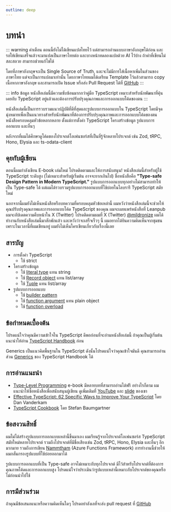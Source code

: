 ```yaml
---
outline: deep
---
```


# บทนำ

::: warning คำเตือน
ตอนนี้ยังไม่ได้เขียนแปลไทยไว้ แต่สามารถอ่านแบบภาษาอังกฤษได้ก่อน และรอให้เขียนเสร็จแล้วจะมาแปลเป็นภาษาไทยต่อ และบางหน้าทดลองแปลด้วย AI ไว้บ้าง ถ้าคำที่เขียนไม่สละสลวย สามารถช่วยแก้ไขได้

โดยที่ภาษาอังกฤษจะเป็น Single Source of Truth, และจะไม่มีการใส่เนื้อหาเพิ่มในส่วนของภาษาไทย แต่จะเป็นการแปลมาเท่านั้น โดยภาษาไทยผมได้เตรียม Template ไว้แล้วสามารถ copy เนื้อหาภาษาอังกฤษ และสามารถเปิด Issue หรือส่ง Pull Request ได้ที่ [GitHub](https://github.com/mildronize/type-safe-design-pattern)
:::

::: info ข้อมูล
หนังสือเล่มนี้มีความซับซ้อนมากกว่าคู่มือ TypeScript เหมาะสำหรับนักพัฒนาที่คุ้นเคยกับ TypeScript อยู่แล้วและต้องการปรับปรุงคุณภาพและการออกแบบโค้ดของตน
:::

หนังสือเล่มนี้เป็นการรวบรวมแนวปฏิบัติที่ดีที่สุดและรูปแบบการออกแบบใน TypeScript โดยมีจุดมุ่งหมายเพื่อเป็นแนวทางสำหรับนักพัฒนาที่ต้องการปรับปรุงคุณภาพและการออกแบบโค้ดของตน หนังสือครอบคลุมหัวข้อหลากหลาย ตั้งแต่การตั้งค่า TypeScript โครงสร้างข้อมูล รูปแบบการออกแบบ และอื่นๆ

หลังจากที่ผมได้ศึกษาดูโค้ดของโปรเจกต์โอเพ่นซอร์สที่เป็นที่รู้จักหลายโปรเจกต์ เช่น Zod, tRPC, Hono, Elysia และ ts-odata-client

## คุยกับผู้เขียน

ตอนนี้ผมกำลังเขียน E-book เล่มใหม่ โปรดติดตามและให้การสนับสนุน! หนังสือเล่มนี้สำหรับผู้ใช้ TypeScript ระดับสูง (ไม่เหมาะสำหรับผู้เริ่มต้น อาจจะยากเกินไป) ชื่อหนังสือคือ **"Type-safe Design Pattern in Modern TypeScript."** รูปแบบการออกแบบทุกอย่างไม่สามารถทำให้เป็น Type-safe ได้ แต่ผมได้รวบรวมรูปแบบการออกแบบที่ใช้บ่อยในไลบรารี TypeScript สมัยใหม่

นอกจากนี้ผมยังไม่เห็นหนังสือหรือบทความที่ครอบคลุมหัวข้อเหล่านี้ ผมหวังว่าหนังสือเล่มนี้จะช่วยให้คุณปรับปรุงคุณภาพและการออกแบบโค้ด TypeScript ของคุณ ผมจะเผยแพร่หนังสือที่ Leanpub ผมจะอัปเดตความคืบหน้าใน X (Twitter) โปรดติดตามผมที่ X (Twitter) [@mildronize](https://x.com/mildronize) ผมได้ทำงานกับหนังสือเล่มนี้มาสักพักแล้ว และหวังว่าจะเสร็จเร็วๆ นี้ ผมอยากได้ยินความคิดเห็นจากชุมชน เพราะในเวลานี้ที่ผมเขียนอยู่ ผมยังไม่เห็นใครเขียนเกี่ยวกับเรื่องนี้เลย

## สารบัญ

- การตั้งค่า TypeScript
  - ใช้ strict
- โครงสร้างข้อมูล
  - ใช้ [literal type](./data-structure/literal-types) แทน string
  - ใช้ [Record object](./data-structure/record-object.md) แทน list/array
  - ใช้ [Tuple](./data-structure/tuple.md) แทน list/array
- รูปแบบการออกแบบ
  - ใช้ [builder pattern](./design-patterns/builder-pattern.md)
  - ใช้ [function argument](./design-patterns/function-argument.md) แทน plain object
  - ใช้ [function overload](./design-patterns/function-overload.md)

## ข้อกำหนดเบื้องต้น
โปรดแน่ใจว่าคุณมีความเข้าใจใน TypeScript ดีพอก่อนที่จะอ่านหนังสือเล่มนี้ ถ้าคุณเป็นผู้เริ่มต้นแนะนำให้อ่าน [TypeScript Handbook](https://www.typescriptlang.org/docs/handbook/intro.html) ก่อน

Generics เป็นแนวคิดพื้นฐานใน TypeScript ดังนั้นโปรดแน่ใจว่าคุณเข้าใจมันดี คุณสามารถอ่านส่วน [Generics](https://www.typescriptlang.org/docs/handbook/2/generics.html) ของ TypeScript Handbook ได้

## การอ่านแนะนำ

- [Type-Level Programming](https://type-level-typescript.com/) e-book 
มีหลายบทที่สามารถอ่านได้ฟรี อย่างไรก็ตาม ผมแนะนำให้ซื้อหนังสือเพื่อสนับสนุนผู้เขียน ดูเพิ่มเติมที่ [YouTube](https://www.youtube.com/watch?v=vGVvJuazs84) และ [slide](https://docs.google.com/presentation/d/18Y0M4SRjKoJGR3ePSBBn8yPlpkE5biufZRdHo1Ka2AI/edit?usp=sharin) ของเขา
- [Effective TypeScript: 62 Specific Ways to Improve Your TypeScript](https://learning.oreilly.com/library/view/effective-typescript/9781098155056/) โดย Dan Vanderkam
- [TypeScript Cookbook](https://learning.oreilly.com/library/view/typescript-cookbook/9781098136642/) โดย Stefan Baumgartner

## ข้อสงวนสิทธิ์

ผมไม่ได้สร้างรูปแบบการออกแบบเหล่านี้ขึ้นมาเอง ผมเรียนรู้จากโปรเจกต์โอเพ่นซอร์ส TypeScript สมัยใหม่หลายโปรเจกต์ รวมถึงโปรเจกต์ที่มีชื่อเสียงเช่น Zod, tRPC, Hono, Elysia และอื่นๆ อีกมากมาย รวมถึงการเขียน [Nammtham](https://nammatham.thaitype.dev/) (Azure Functions Framework) การทำงานนี้ช่วยให้ผมกลั่นกรองรูปแบบที่ใช้บ่อยออกมาได้

รูปแบบการออกแบบที่เป็น Type-safe อาจไม่เหมาะกับทุกโปรเจกต์ มีไว้สำหรับโปรเจกต์ที่ต้องการคุณภาพโค้ดและการออกแบบสูง โปรดแน่ใจว่าประเมินว่ารูปแบบเหล่านี้เหมาะกับโปรเจกต์ของคุณหรือไม่ก่อนนำไปใช้

## การมีส่วนร่วม
ถ้าคุณมีข้อเสนอแนะหรือความคิดเห็นใดๆ โปรดอย่าลังเลที่จะส่ง pull request ที่ [GitHub](https://github.com/mildronize/type-safe-design-pattern)